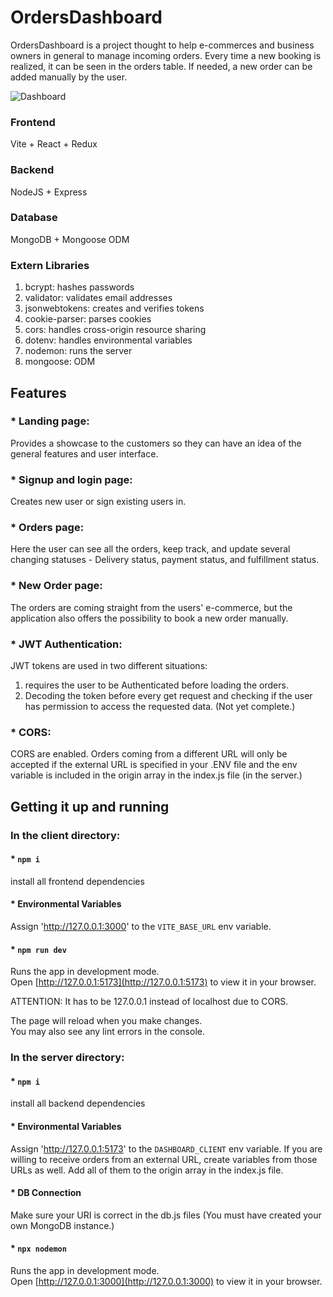 # OrdersDashboard

OrdersDashboard is a project thought to help e-commerces and business owners in general to manage incoming orders. Every time a new booking is realized, it can be seen in the orders table. If needed, a new order can be added manually by the user.

![Dashboard](https://user-images.githubusercontent.com/65773848/232928259-c80f36fc-c69f-4bd9-9c37-11be54c2b6fe.png)

### Frontend

Vite + React + Redux

### Backend

NodeJS + Express

### Database

MongoDB + Mongoose ODM

### Extern Libraries

1. bcrypt: hashes passwords 
2. validator: validates email addresses 
3. jsonwebtokens: creates and verifies tokens 
4. cookie-parser: parses cookies 
5. cors: handles cross-origin resource sharing 
6. dotenv: handles environmental variables
7. nodemon: runs the server
8. mongoose: ODM


## Features

### * Landing page:
Provides a showcase to the customers so they can have an idea of the general features and user interface.

### * Signup and login page:
Creates new user or sign existing users in.

### * Orders page:
Here the user can see all the orders, keep track, and update several changing statuses - Delivery status, payment status, and fulfillment status.

### * New Order page:
The orders are coming straight from the users' e-commerce, but the application also offers the possibility to book a new order manually.

### * JWT Authentication:
JWT tokens are used in two different situations:
1. requires the user to be Authenticated before loading the orders.
2. Decoding the token before every get request and checking if the user has permission to access the requested data. (Not yet complete.)

### * CORS:
CORS are enabled. Orders coming from a different URL will only be accepted if the external URL is specified in your .ENV file and the env variable is included in the origin array in the index.js file (in the server.)

## Getting it up and running
### In the client directory:

#### * `npm i`

install all frontend dependencies

#### * Environmental Variables

Assign 'http://127.0.0.1:3000' to the `VITE_BASE_URL` env variable.

#### * `npm run dev`

Runs the app in development mode.\
Open [http://127.0.0.1:5173](http://127.0.0.1:5173) to view it in your browser.

ATTENTION: It has to be 127.0.0.1 instead of localhost due to CORS.

The page will reload when you make changes.\
You may also see any lint errors in the console.

### In the server directory:

#### * `npm i`

install all backend dependencies

#### * Environmental Variables

Assign 'http://127.0.0.1:5173' to the `DASHBOARD_CLIENT` env variable.
If you are willing to receive orders from an external URL, create variables from those URLs as well.
Add all of them to the origin array in the index.js file.

#### * DB Connection

Make sure your URI is correct in the db.js files (You must have created your own MongoDB instance.)

#### * `npx nodemon`

Runs the app in development mode.\
Open [http://127.0.0.1:3000](http://127.0.0.1:3000) to view it in your browser.
